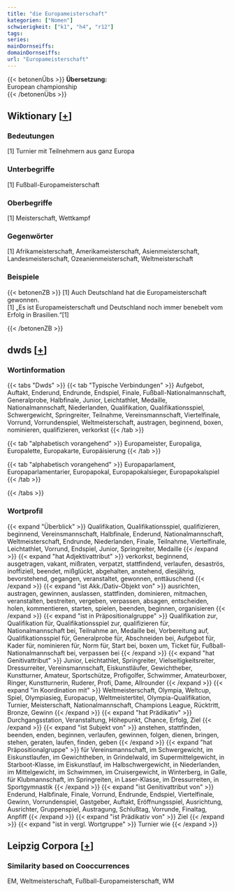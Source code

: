 ```yaml
---
title: "die Europameisterschaft"
kategorien: ["Nomen"]
schwierigkeit: ["k1", "h4", "r12"]
tags:
series:
mainDornseiffs:
domainDornseiffs:
url: "Europameisterschaft"
---
```


{{< betonenÜbs >}}
**Übersetzung:**  
European championship  
{{< /betonenÜbs >}}

## Wiktionary [[+](https://de.wiktionary.org/wiki/Europameisterschaft)]

### Bedeutungen
[1] Turnier mit Teilnehmern aus ganz Europa  

### Unterbegriffe
[1] Fußball-Europameisterschaft  

### Oberbegriffe
[1] Meisterschaft, Wettkampf  

### Gegenwörter
[1] Afrikameisterschaft, Amerikameisterschaft, Asienmeisterschaft, Landesmeisterschaft, Ozeanienmeisterschaft, Weltmeisterschaft  

### Beispiele
{{< betonenZB >}}
[1] Auch Deutschland hat die Europameisterschaft gewonnen.  
[1] „Es ist Europameisterschaft und Deutschland noch immer benebelt vom Erfolg in Brasilien.“[1]  

{{< /betonenZB >}}


## dwds [[+](https://www.dwds.de/wb/Europameisterschaft)]

### Wortinformation
{{< tabs "Dwds" >}}
{{< tab "Typische Verbindungen" >}}
Aufgebot, Auftakt, Enderund, Endrunde, Endspiel, Finale, Fußball-Nationalmannschaft, Generalprobe, Halbfinale, Junior, Leichtathlet, Medaille, Nationalmannschaft, Niederlanden, Qualifikation, Qualifikationsspiel, Schwergewicht, Springreiter, Teilnahme, Vereinsmannschaft, Viertelfinale, Vorrund, Vorrundenspiel, Weltmeisterschaft, austragen, beginnend, boxen, nominieren, qualifizieren, verkorkst
{{< /tab >}}

{{< tab "alphabetisch vorangehend" >}}
Europameister, Europaliga, Europalette, Europakarte, Europäisierung
{{< /tab >}}

{{< tab "alphabetisch vorangehend" >}}
Europaparlament, Europaparlamentarier, Europapokal, Europapokalsieger, Europapokalspiel
{{< /tab >}}

{{< /tabs >}}

### Wortprofil
{{< expand "Überblick" >}} Qualifikation, Qualifikationsspiel, qualifizieren, beginnend, Vereinsmannschaft, Halbfinale, Enderund, Nationalmannschaft, Weltmeisterschaft, Endrunde, Niederlanden, Finale, Teilnahme, Viertelfinale, Leichtathlet, Vorrund, Endspiel, Junior, Springreiter, Medaille {{< /expand >}}
{{< expand "hat Adjektivattribut" >}} verkorkst, beginnend, ausgetragen, vakant, mißraten, verpatzt, stattfindend, verlaufen, desaströs, inoffiziell, beendet, mißglückt, abgehalten, anstehend, diesjährig, bevorstehend, gegangen, veranstaltet, gewonnen, enttäuschend {{< /expand >}}
{{< expand "ist Akk./Dativ-Objekt von" >}} ausrichten, austragen, gewinnen, auslassen, stattfinden, dominieren, mitmachen, veranstalten, bestreiten, vergeben, verpassen, absagen, entscheiden, holen, kommentieren, starten, spielen, beenden, beginnen, organisieren {{< /expand >}}
{{< expand "ist in Präpositionalgruppe" >}} Qualifikation zur, Qualifikation für, Qualifikationsspiel zur, qualifizieren für, Nationalmannschaft bei, Teilnahme an, Medaille bei, Vorbereitung auf, Qualifikationsspiel für, Generalprobe für, Abschneiden bei, Aufgebot für, Kader für, nominieren für, Norm für, Start bei, boxen um, Ticket für, Fußball-Nationalmannschaft bei, verpassen bei {{< /expand >}}
{{< expand "hat Genitivattribut" >}} Junior, Leichtathlet, Springreiter, Vielseitigkeitsreiter, Dressurreiter, Vereinsmannschaft, Eiskunstläufer, Gewichtheber, Kunstturner, Amateur, Sportschütze, Profigolfer, Schwimmer, Amateurboxer, Ringer, Kunstturnerin, Ruderer, Profi, Dame, Allrounder {{< /expand >}}
{{< expand "in Koordination mit" >}} Weltmeisterschaft, Olympia, Weltcup, Spiel, Olympiasieg, Europacup, Weltmeistertitel, Olympia-Qualifikation, Turnier, Meisterschaft, Nationalmannschaft, Champions League, Rücktritt, Bronze, Gewinn {{< /expand >}}
{{< expand "hat Prädikativ" >}} Durchgangsstation, Veranstaltung, Höhepunkt, Chance, Erfolg, Ziel {{< /expand >}}
{{< expand "ist Subjekt von" >}} anstehen, stattfinden, beenden, enden, beginnen, verlaufen, gewinnen, folgen, dienen, bringen, stehen, geraten, laufen, finden, geben {{< /expand >}}
{{< expand "hat Präpositionalgruppe" >}} für Vereinsmannschaft, im Schwergewicht, im Eiskunstlaufen, im Gewichtheben, in Grindelwald, im Supermittelgewicht, in Starboot-Klasse, im Eiskunstlauf, im Halbschwergewicht, in Niederlanden, im Mittelgewicht, im Schwimmen, im Cruisergewicht, in Winterberg, in Galle, für Klubmannschaft, im Springreiten, in Laser-Klasse, im Dressurreiten, in Sportgymnastik {{< /expand >}}
{{< expand "ist Genitivattribut von" >}} Enderund, Halbfinale, Finale, Vorrund, Endrunde, Endspiel, Viertelfinale, Gewinn, Vorrundenspiel, Gastgeber, Auftakt, Eröffnungsspiel, Ausrichtung, Ausrichter, Gruppenspiel, Austragung, Schlußtag, Vorrunde, Finaltag, Anpfiff {{< /expand >}}
{{< expand "ist Prädikativ von" >}} Ziel {{< /expand >}}
{{< expand "ist in vergl. Wortgruppe" >}} Turnier wie {{< /expand >}}

## Leipzig Corpora [[+](https://corpora.uni-leipzig.de/en/res?word=Europameisterschaft&corpusId=deu_newscrawl-public_2018)]


### Similarity based on Cooccurrences
EM, Weltmeisterschaft, Fußball-Europameisterschaft, WM

